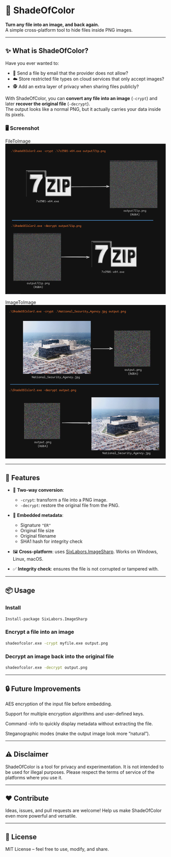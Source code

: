 ﻿# 🌈 ShadeOfColor

**Turn any file into an image, and back again.**  
A simple cross-platform tool to hide files inside PNG images.  

---

## ✨ What is ShadeOfColor?

Have you ever wanted to:

- 📧 Send a file by email that the provider does not allow?  
- ☁️ Store restricted file types on cloud services that only accept images?  
- 🕵️ Add an extra layer of privacy when sharing files publicly?  

With ShadeOfColor, you can **convert any file into an image** (`-crypt`) and later **recover the original file** (`-decrypt`).  
The output looks like a normal PNG, but it actually carries your data inside its pixels.

### 🖥️ Screenshot

FileToImage  
![screenshot-file](https://raw.githubusercontent.com/archistico/ShadeOfColor2/refs/heads/main/screenshot-file.png)
  
ImageToImage  
![screenshot-image](https://raw.githubusercontent.com/archistico/ShadeOfColor2/refs/heads/main/screenshot-image.png)

---

## 🚀 Features

- 🔄 **Two-way conversion**:  
  - `-crypt`: transform a file into a PNG image.  
  - `-decrypt`: restore the original file from the PNG.  

- 📝 **Embedded metadata**:  
  - Signature `"ER"`  
  - Original file size  
  - Original filename  
  - SHA1 hash for integrity check  

- 🖼️ **Cross-platform**: uses [SixLabors.ImageSharp](https://github.com/SixLabors/ImageSharp). Works on Windows, Linux, macOS.  

- ✅ **Integrity check**: ensures the file is not corrupted or tampered with.  

---

## 📦 Usage

### Install
```bash
Install-package SixLabors.ImageSharp
```

### Encrypt a file into an image
```bash
shadeofcolor.exe -crypt myfile.exe output.png
```
### Decrypt an image back into the original file
```bash
shadeofcolor.exe -decrypt output.png
```

---

## 🔒 Future Improvements

AES encryption of the input file before embedding.

Support for multiple encryption algorithms and user-defined keys.

Command -info to quickly display metadata without extracting the file.

Steganographic modes (make the output image look more “natural”).

---

## ⚠️ Disclaimer

ShadeOfColor is a tool for privacy and experimentation.
It is not intended to be used for illegal purposes. Please respect the terms of service of the platforms where you use it.

---

## ❤️ Contribute

Ideas, issues, and pull requests are welcome!
Help us make ShadeOfColor even more powerful and versatile.

---

## 📜 License

MIT License – feel free to use, modify, and share.

